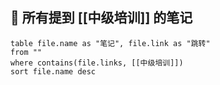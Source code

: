 ## 🧾 所有提到 [[中级培训]] 的笔记

```dataview
table file.name as "笔记", file.link as "跳转"
from ""
where contains(file.links, [[中级培训]])
sort file.name desc
